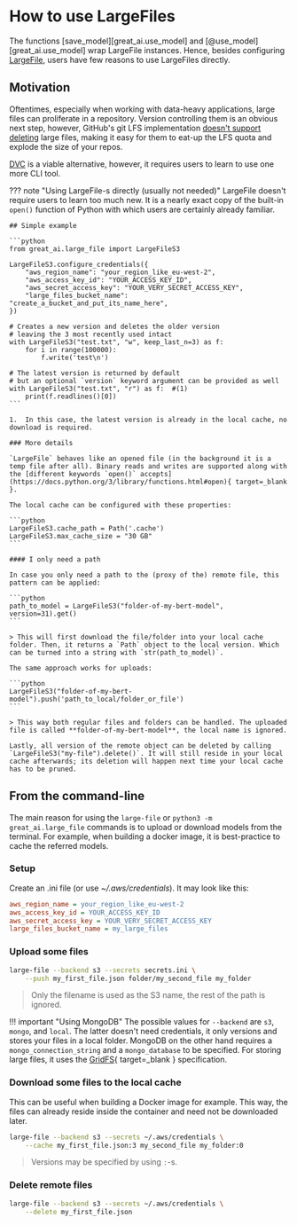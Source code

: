 # How to use LargeFiles

The functions [save_model][great_ai.use_model] and [@use_model][great_ai.use_model] wrap LargeFile instances. Hence, besides configuring [LargeFile](/reference/large-file), users have few reasons to use LargeFiles directly.

## Motivation

Oftentimes, especially when working with data-heavy applications, large files can proliferate in a repository. Version controlling them is an obvious next step, however, GitHub's git LFS implementation [doesn't support deleting](https://docs.github.com/en/repositories/working-with-files/managing-large-files/removing-files-from-git-large-file-storage#git-lfs-objects-in-your-repository) large files, making it easy for them to eat-up the LFS quota and explode the size of your repos.

[DVC](https://dvc.org/) is a viable alternative, however, it requires users to learn to use one more CLI tool.

??? note "Using LargeFile-s directly (usually not needed)"
    LargeFile doesn't require users to learn too much new. It is a nearly exact copy of the built-in `open()` function of Python with which users are certainly already familiar.

    ## Simple example

    ```python
    from great_ai.large_file import LargeFileS3

    LargeFileS3.configure_credentials({
        "aws_region_name": "your_region_like_eu-west-2",
        "aws_access_key_id": "YOUR_ACCESS_KEY_ID",
        "aws_secret_access_key": "YOUR_VERY_SECRET_ACCESS_KEY",
        "large_files_bucket_name": "create_a_bucket_and_put_its_name_here",
    })

    # Creates a new version and deletes the older version 
    # leaving the 3 most recently used intact
    with LargeFileS3("test.txt", "w", keep_last_n=3) as f:
        for i in range(100000):
            f.write('test\n')

    # The latest version is returned by default
    # but an optional `version` keyword argument can be provided as well
    with LargeFileS3("test.txt", "r") as f:  #(1)
        print(f.readlines()[0])
    ```

    1.  In this case, the latest version is already in the local cache, no download is required.

    ### More details

    `LargeFile` behaves like an opened file (in the background it is a temp file after all). Binary reads and writes are supported along with the [different keywords `open()` accepts](https://docs.python.org/3/library/functions.html#open){ target=_blank }.

    The local cache can be configured with these properties:

    ```python
    LargeFileS3.cache_path = Path('.cache')
    LargeFileS3.max_cache_size = "30 GB"
    ```

    #### I only need a path

    In case you only need a path to the (proxy of the) remote file, this pattern can be applied:

    ```python
    path_to_model = LargeFileS3("folder-of-my-bert-model", version=31).get()
    ```

    > This will first download the file/folder into your local cache folder. Then, it returns a `Path` object to the local version. Which can be turned into a string with `str(path_to_model)`.

    The same approach works for uploads:

    ```python
    LargeFileS3("folder-of-my-bert-model").push('path_to_local/folder_or_file')
    ```

    > This way both regular files and folders can be handled. The uploaded file is called **folder-of-my-bert-model**, the local name is ignored.

    Lastly, all version of the remote object can be deleted by calling `LargeFileS3("my-file").delete()`. It will still reside in your local cache afterwards; its deletion will happen next time your local cache has to be pruned.

## From the command-line 

The main reason for using the `large-file` or `python3 -m great_ai.large_file` commands is to upload or download models from the terminal. For example, when building a docker image, it is best-practice to cache the referred models.

### Setup

Create an .ini file (or use *~/.aws/credentials*). It may look like this:

```ini
aws_region_name = your_region_like_eu-west-2
aws_access_key_id = YOUR_ACCESS_KEY_ID
aws_secret_access_key = YOUR_VERY_SECRET_ACCESS_KEY
large_files_bucket_name = my_large_files
```

### Upload some files

```sh
large-file --backend s3 --secrets secrets.ini \
    --push my_first_file.json folder/my_second_file my_folder
```

> Only the filename is used as the S3 name, the rest of the path is ignored.

!!! important "Using MongoDB"
    The possible values for `--backend` are `s3`, `mongo`, and `local`. The latter doesn't need credentials, it only versions and stores your files in a local folder. MongoDB on the other hand requires a `mongo_connection_string` and a `mongo_database` to be specified. For storing large files, it uses the [GridFS](https://www.mongodb.com/docs/manual/core/gridfs){ target=_blank } specification.

### Download some files to the local cache

This can be useful when building a Docker image for example. This way, the files can already reside inside the container and need not be downloaded later.

```sh
large-file --backend s3 --secrets ~/.aws/credentials \
    --cache my_first_file.json:3 my_second_file my_folder:0
```

> Versions may be specified by using `:`-s.

### Delete remote files

```sh
large-file --backend s3 --secrets ~/.aws/credentials \
    --delete my_first_file.json
```
